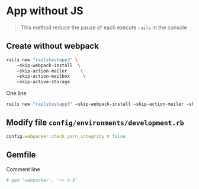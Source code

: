 # App without JS

> This method reduce the pause of each execute `rails` in the console

## Create without webpack
```bash
rails new "railstestapp3" \
    —skip-webpack-install  \
    —skip-action-mailer     \
    —skip-action-mailbox     \
    —skip-active-storage
```

One line
```bash
rails new "railstestapp3" —skip-webpack-install —skip-action-mailer —skip-action-mailbox —skip-active-storage
```

## Modify file `config/environments/development.rb`
```ruby
config.webpacker.check_yarn_integrity = false
```

## Gemfile
Comment line
```ruby
# gem 'webpacker', '~> 4.0'
```
